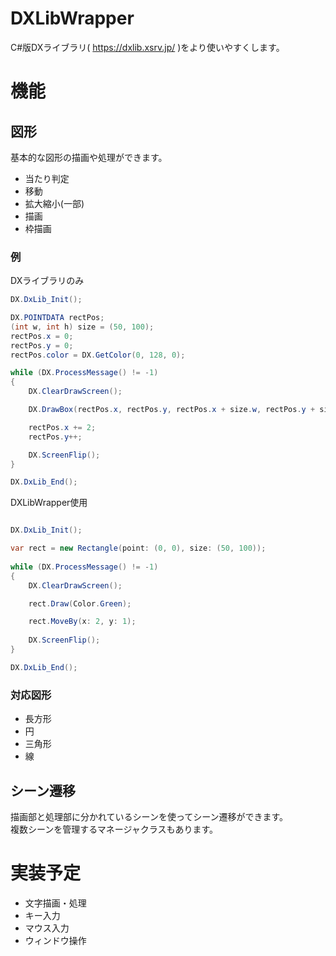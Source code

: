 # DXLibWrapper
C#版DXライブラリ( https://dxlib.xsrv.jp/ )をより使いやすくします。

# 機能
## 図形
基本的な図形の描画や処理ができます。
+ 当たり判定
+ 移動
+ 拡大縮小(一部)
+ 描画
+ 枠描画

### 例
DXライブラリのみ
```csharp
DX.DxLib_Init();

DX.POINTDATA rectPos;
(int w, int h) size = (50, 100);
rectPos.x = 0;
rectPos.y = 0;
rectPos.color = DX.GetColor(0, 128, 0);

while (DX.ProcessMessage() != -1)
{
    DX.ClearDrawScreen();

    DX.DrawBox(rectPos.x, rectPos.y, rectPos.x + size.w, rectPos.y + size.h, rectPos.color, 1);

    rectPos.x += 2;
    rectPos.y++;

    DX.ScreenFlip();
}

DX.DxLib_End();
```

DXLibWrapper使用
```csharp

DX.DxLib_Init();

var rect = new Rectangle(point: (0, 0), size: (50, 100));
            
while (DX.ProcessMessage() != -1)
{
    DX.ClearDrawScreen();

    rect.Draw(Color.Green);

    rect.MoveBy(x: 2, y: 1);
                
    DX.ScreenFlip();
}

DX.DxLib_End();
```

### 対応図形
  - 長方形
  - 円
  - 三角形
  - 線

## シーン遷移
描画部と処理部に分かれているシーンを使ってシーン遷移ができます。  
複数シーンを管理するマネージャクラスもあります。

# 実装予定
+ 文字描画・処理
+ キー入力
+ マウス入力
+ ウィンドウ操作
